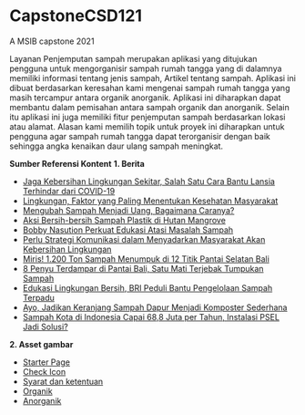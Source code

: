 # CapstoneCSD121
 A MSIB capstone 2021
 
Layanan Penjemputan sampah merupakan aplikasi yang ditujukan pengguna untuk mengorganisir sampah rumah tangga yang di dalamnya memiliki informasi tentang jenis sampah, Artikel tentang sampah. Aplikasi ini dibuat berdasarkan keresahan kami mengenai sampah rumah tangga yang masih tercampur antara organik anorganik. Aplikasi ini diharapkan dapat membantu dalam pemisahan antara sampah organik dan anorganik. Selain itu aplikasi ini juga memiliki fitur penjemputan sampah berdasarkan lokasi atau alamat. Alasan kami memilih topik untuk proyek ini diharapkan untuk pengguna agar sampah rumah tangga dapat terorganisir dengan baik sehingga angka kenaikan daur ulang sampah meningkat.

**Sumber Referensi Kontent**
**1. Berita**
- [Jaga Kebersihan Lingkungan Sekitar, Salah Satu Cara Bantu Lansia Terhindar dari COVID-19](https://www.liputan6.com/health/read/4386935/jaga-kebersihan-lingkungan-sekitar-salah-satu-cara-bantu-lansia-terhindar-dari-covid-19)
- [Lingkungan, Faktor yang Paling Menentukan Kesehatan Masyarakat](https://www.liputan6.com/health/read/3901522/lingkungan-faktor-yang-paling-menentukan-kesehatan-masyarakat)
- [Mengubah Sampah Menjadi Uang, Bagaimana Caranya?](https://www.suara.com/tag/kebersihan-lingkungan)
- [Aksi Bersih-bersih Sampah Plastik di Hutan Mangrove](https://www.suara.com/foto/2021/03/27/174500/aksi-bersih-bersih-sampah-plastik-di-hutan-mangrove)
- [Bobby Nasution Perkuat Edukasi Atasi Masalah Sampah](https://sumut.suara.com/read/2021/11/23/003500/bobby-nasution-perkuat-edukasi-atasi-masalah-sampah)
- [Perlu Strategi Komunikasi dalam Menyadarkan Masyarakat Akan Kebersihan Lingkungan](https://www.beritasatu.com/nasional/854015/perlu-strategi-komunikasi-dalam-menyadarkan-masyarakat-akan-kebersihan-lingkungan)
- [Miris! 1.200 Ton Sampah Menumpuk di 12 Titik Pantai Selatan Bali](https://news.detik.com/berita/d-5852488/miris-1200-ton-sampah-menumpuk-di-12-titik-pantai-selatan-bali)
- [8 Penyu Terdampar di Pantai Bali, Satu Mati Terjebak Tumpukan Sampah](https://www.merdeka.com/peristiwa/8-penyu-terdampar-di-pantai-bali-satu-mati-terjebak-tumpukan-sampah.html)
- [Edukasi Lingkungan Bersih, BRI Peduli Bantu Pengelolaan Sampah Terpadu](https://www.merdeka.com/uang/edukasi-lingkungan-bersih-bri-peduli-bantu-pengelolaan-sampah-terpadu.html)
- [Ayo, Jadikan Keranjang Sampah Dapur Menjadi Komposter Sederhana](https://nasional.sindonews.com/read/626909/18/ayo-jadikan-keranjang-sampah-dapur-menjadi-komposter-sederhana-1639383137)
- [Sampah Kota di Indonesia Capai 68,8 Juta per Tahun, Instalasi PSEL Jadi Solusi?](https://akurat.co/sampah-kota-di-indonesia-capai-688-juta-per-tahun-instalasi-psel-jadi-solusi)

**2. Asset gambar**
- [Starter Page](https://unsplash.com/photos/b0p818k8Ok8)
- [Check Icon](https://www.flaticon.com/premium-icon/check-mark_5290058?term=confirm&page=1&position=9&page=1&position=9&related_id=5290058&origin=search)
- [Syarat dan ketentuan](https://cdn.visiteliti.com/article/2021-09/07/1uvrl22Yc4EzHAtKjAii_1631000447.jpeg)
- [Organik](https://www.sahabatnestle.co.id/sites/default/files/article_combined/5778df0f9f738f7502c2dd91b9116c7bf376f6ef.jpeg)
- [Anorganik](https://www.skmtraining.co.id/image-media/2020-02-waste-management-skm.jpg)
